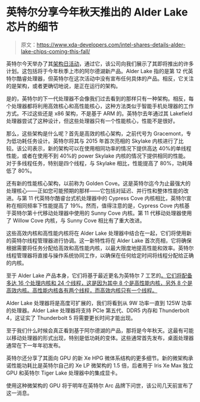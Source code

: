 # 英特尔分享今年秋天推出的 Alder Lake 芯片的细节

> 原文：<https://www.xda-developers.com/intel-shares-details-alder-lake-chips-coming-this-fall/>

英特尔今天举办了其[架构日活动](https://www.youtube.com/watch?v=3jU_YhZ1NQA)，通过它，该公司向我们展示了其即将推出的许多计划。这包括将于今年秋季上市的阿尔德湖新产品。Alder Lake 指的是第 12 代英特尔酷睿处理器，但英特尔在这次活动中没有宣布任何具体的产品。相反，它关注的是架构，或者更确切地说，是正在运行的架构。

是的，英特尔的下一代处理器不会像我们过去看到的那样只有一种架构。相反，每个处理器都将利用高效核心和高性能核心，这种方法类似于智能手机处理器的工作方式。不过这些还是 x86 架构，不是基于 ARM 的。英特尔去年通过其 Lakefield 处理器尝试了这种设计，但这些处理器只有一个性能核心，性能不是很好。

那么，这些架构是什么呢？首先是高效的核心架构，之前代号为 Gracemont，专为低功耗任务设计。英特尔将其与 2015 年首次亮相的 Skylake 内核进行了比较。该公司表示，新的架构可以在使用相同功率的情况下提供高达 40%的单线程性能，或者在使用不到 40%的 power Skylake 内核的情况下提供相同的性能。对于多线程任务，特别是四个线程，与 Skylake 相比，性能提高了 80%，功耗降低了 80%。

还有新的性能核心架构，以前称为 Golden Cove。这是英特尔迄今为止最强大的处理核心——正如您可能预期的那样——它包括对延迟、并行性和整体性能的改进。与第 11 代英特尔酷睿台式机处理器中的 Cypress Cove 内核相比，英特尔宣称在相同频率下性能提高了 19%。然而，值得注意的是，Cypress Cove 内核基于英特尔第十代移动处理器中使用的 Sunny Cove 内核。第 11 代移动处理器使用了 Willow Cove 内核，与 Sunny Cove 相比有了重大改进。

这些高效内核和高性能内核将在 Alder Lake 处理器中结合在一起，它们将使用新的英特尔线程管理器进行协调。这一新特性将在 Alder Lake 首次亮相，它将确保根据需要将任务分配给高效和高性能内核，以最大限度地提高性能和效率。英特尔线程管理器将直接与操作系统协同工作，以确保在任何给定时间将线程分配给正确的内核。

至于 Alder Lake 产品本身，它们将基于最近更名为英特尔 7 工艺的[。它们将配备多达 16 个处理内核和 24 个线程，这是因为其中 8 个是高性能内核，另外 8 个是高效内核。高性能内核各有两个线程，而高效内核只有一个线程。](https://www.xda-developers.com/intel-roadmap-2025-renames-nodes/)

Alder Lake 处理器将是高度可扩展的，我们将看到从 9W 功率一直到 125W 功率的处理器。Alder Lake 处理器将支持 PCIe 第五代、DDR5 内存和 Thunderbolt 4，这证实了 Thunderbolt 5 将需要更长时间才能出现。

至于我们什么时候会真正看到基于阿尔德湖的产品，那将是今年秋天。这最有可能以移动处理器的形式出现，特别是低功耗的变体。这些通常首先发布，桌面处理器通常在下一年年初发布。

英特尔还分享了其面向 GPU 的新 Xe HPG 微体系结构的更多细节。新的微架构承诺性能功耗比是英特尔自己的 Xe LP 微架构的 1.5 倍，后者用于 Iris Xe Max 独立 GPU 和英特尔 Tiger Lake 处理器中的集成显卡。

使用这种微架构的 GPU 将于明年在英特尔 Arc 品牌下问世，该公司几天前宣布了这一消息。